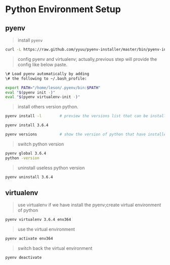# Python Environment Setup

## pyenv

> install `pyenv`
```bash
curl -L https://raw.github.com/yyuu/pyenv-installer/master/bin/pyenv-installer | bash
```
> config pyenv and virtualenv; actually,previous step will provide the config like below paste.
```bash
\# Load pyenv automatically by adding
\# the following to ~/.bash_profile:

export PATH="/home/leson/.pyenv/bin:$PATH"
eval "$(pyenv init -)"
eval "$(pyenv virtualenv-init -)"
```
> install others version python.
```bash
pyenv install -l        # preview the versions list that can be installed so far 

pyenv install 3.6.4

pyenv versions          # show the version of python that have installed
```

> switch python version
```bash
pyenv global 3.6.4
python -version
```

> uninstall useless python version 
```bash
pyenv uninstall 3.6.4
```


## virtualenv

> use virtualenv if we have install the pyenv;create virtual environment of python
```bash
pyenv virtualenv 3.6.4 env364
```

> use the virtual environment
```bash
pyenv activate env364
```

> switch back the virtual environment
```bash
pyenv deactivate
```
